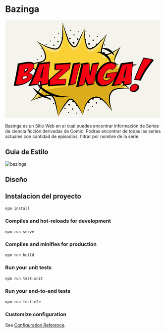 # Bazinga

<img style="margin:auto" width="500px" alt="bazinga" src="/public/img/icons/bazinga.png">

Bazinga es un Sitio Web en el cual puedes encontrar información de Series de ciencia ficción derivadas de Comic. Podras encontrar de todas las series actuales con cantidad de episodios, filtrar por nombre de la serie.

## Guia de Estilo

<img style="margin:auto" width="500px" alt="bazinga" src="/public/img/icons/GuiaEstilo.png">

## Diseño



## Instalacion del proyecto
```
npm install
```

### Compiles and hot-reloads for development
```
npm run serve
```

### Compiles and minifies for production
```
npm run build
```

### Run your unit tests
```
npm run test:unit
```

### Run your end-to-end tests
```
npm run test:e2e
```

### Customize configuration
See [Configuration Reference](https://cli.vuejs.org/config/).
